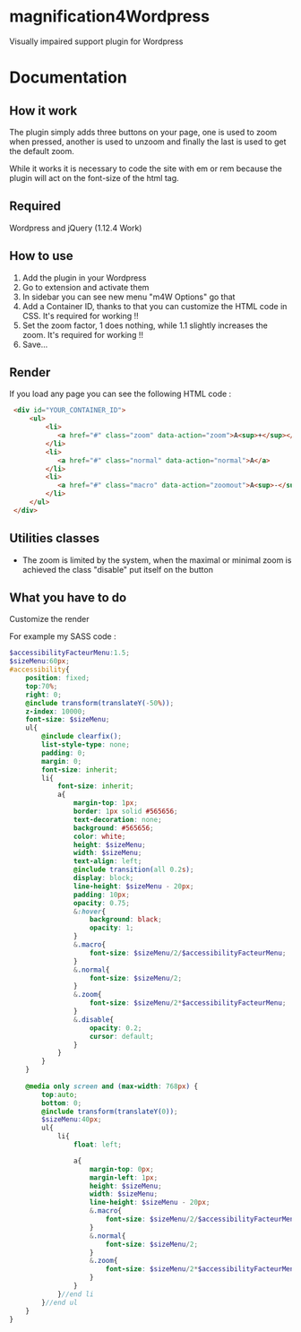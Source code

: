 # magnification4Wordpress
Visually impaired support plugin for Wordpress

Documentation
=============

How it work
-----------
The plugin simply adds three buttons on your page, one is used to zoom when pressed, another is used to unzoom and finally the last is used to get the default zoom.

While it works it is necessary to code the site with em or rem because the plugin will act on the font-size of the html tag.

Required
--------
Wordpress and jQuery (1.12.4 Work)

How to use
----------
1) Add the plugin in your Wordpress
2) Go to extension and activate them
3) In sidebar you can see new menu "m4W Options" go that
4) Add a Container ID, thanks to that you can customize the HTML code in CSS. It's required for working !!
5) Set the zoom factor, 1 does nothing, while 1.1 slightly increases the zoom. It's required for working !!
6) Save...

Render
------
If you load any page you can see the following HTML code :

```html
 <div id="YOUR_CONTAINER_ID">
	 <ul>
		 <li>
		 	<a href="#" class="zoom" data-action="zoom">A<sup>+</sup></a>
		 </li>
		 <li>
		 	<a href="#" class="normal" data-action="normal">A</a>
		 </li>
		 <li>
		 	<a href="#" class="macro" data-action="zoomout">A<sup>-</sup></a>
		 </li>
	 </ul>
 </div>
```

Utilities classes
-----------------
- The zoom is limited by the system, when the maximal or minimal zoom is achieved the class "disable" put itself on the button

What you have to do
-------------------
Customize the render

For example my SASS code :

```scss
$accessibilityFacteurMenu:1.5;
$sizeMenu:60px;
#accessibility{
	position: fixed;
	top:70%;
	right: 0;
	@include transform(translateY(-50%));
	z-index: 10000;
	font-size: $sizeMenu;
	ul{
		@include clearfix();
		list-style-type: none;
		padding: 0;
		margin: 0;
		font-size: inherit;
		li{
			font-size: inherit;
			a{
				margin-top: 1px;
				border: 1px solid #565656;
				text-decoration: none;
				background: #565656;
				color: white;
				height: $sizeMenu;
				width: $sizeMenu;
				text-align: left;
				@include transition(all 0.2s);
				display: block;
				line-height: $sizeMenu - 20px;
				padding: 10px;
				opacity: 0.75;
				&:hover{
					background: black;
					opacity: 1;
				}
				&.macro{
					font-size: $sizeMenu/2/$accessibilityFacteurMenu;  
				}
				&.normal{
					font-size: $sizeMenu/2;
				}
				&.zoom{
					font-size: $sizeMenu/2*$accessibilityFacteurMenu;
				}
				&.disable{
					opacity: 0.2;
					cursor: default;
				}
			}
		}
	}
	
	@media only screen and (max-width: 768px) {
		top:auto;
		bottom: 0;
		@include transform(translateY(0));
		$sizeMenu:40px;
		ul{
			li{
				float: left;

				a{
					margin-top: 0px;
					margin-left: 1px;
					height: $sizeMenu;
					width: $sizeMenu;
					line-height: $sizeMenu - 20px;
					&.macro{
						font-size: $sizeMenu/2/$accessibilityFacteurMenu; 
					}
					&.normal{
						font-size: $sizeMenu/2;
					}
					&.zoom{
						font-size: $sizeMenu/2*$accessibilityFacteurMenu;
					}
				}
			}//end li
		}//end ul
	}
}
```